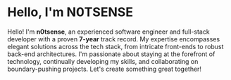 # Hello, I'm N0TSENSE
Hello! I'm **n0tsense**, an experienced software engineer and full-stack developer with a proven **7-year** track record.
My expertise encompasses elegant solutions across the tech stack, from intricate front-ends to robust back-end architectures.
I'm passionate about staying at the forefront of technology, continually developing my skills, and collaborating on
boundary-pushing projects. Let's create something great together!
